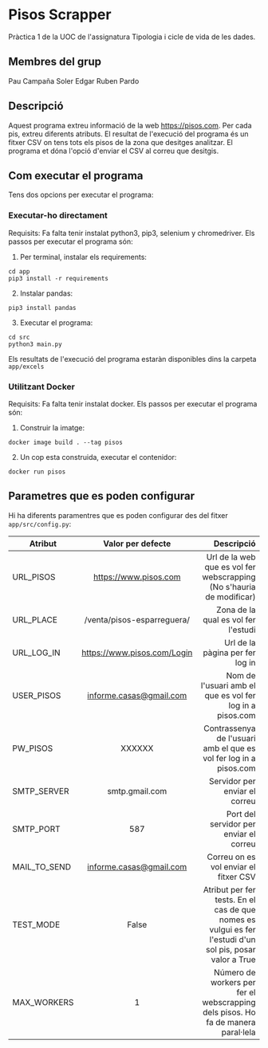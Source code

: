 # Pisos Scrapper
Pràctica 1 de la UOC de l'assignatura Tipologia i cicle de vida de les dades.

## Membres del grup
Pau Campaña Soler
Edgar Ruben Pardo

## Descripció
Aquest programa extreu informació de la web https://pisos.com. Per cada pis, extreu diferents atributs. El resultat de l'execució del programa és un fitxer CSV on tens tots els pisos de la zona que desitges analitzar. El programa et dóna l'opció d'enviar el CSV al correu que desitgis.

## Com executar el programa
Tens dos opcions per executar el programa: 
### Executar-ho directament
Requisits: Fa falta tenir instalat python3, pip3, selenium y chromedriver.
Els passos per executar el programa són:
1. Per terminal, instalar els requirements: 
```
cd app
pip3 install -r requirements
```
2. Instalar pandas:
```
pip3 install pandas
```
3. Executar el programa:
```
cd src
python3 main.py
```

Els resultats de l'execució del programa estaràn disponibles dins la carpeta `app/excels`

### Utilitzant Docker
Requisits: Fa falta tenir instalat docker.
Els passos per executar el programa són:
1. Construir la imatge:
```
docker image build . --tag pisos
```
2. Un cop esta construida, executar el contenidor:
```
docker run pisos
```

## Parametres que es poden configurar

Hi ha diferents paramentres que es poden configurar des del fitxer `app/src/config.py`:

| Atribut   |      Valor per defecte      |  Descripció |
|----------|:-------------:|------:|
| URL_PISOS |  https://www.pisos.com | Url de la web que es vol fer webscrapping (No s'hauria de modificar) |
| URL_PLACE |    /venta/pisos-esparreguera/   |   Zona de la qual es vol fer l'estudi |
| URL_LOG_IN | https://www.pisos.com/Login |   Url de la pàgina per fer log in |
| USER_PISOS |  informe.casas@gmail.com | Nom de l'usuari amb el que es vol fer log in a pisos.com |
| PW_PISOS |    XXXXXX   |   Contrassenya de l'usuari amb el que es vol fer log in a pisos.com |
| SMTP_SERVER | smtp.gmail.com |    Servidor per enviar el correu |
| SMTP_PORT |  587 | Port del servidor per enviar el correu |
| MAIL_TO_SEND |    informe.casas@gmail.com   |   Correu on es vol enviar el fitxer CSV |
| TEST_MODE | False |  Atribut per fer tests. En el cas de que nomes es vulgui es fer l'estudi d'un sol pis, posar valor a True  |
| MAX_WORKERS |  1 | Número de workers per fer el webscrapping dels pisos. Ho fa de manera paral·lela |
